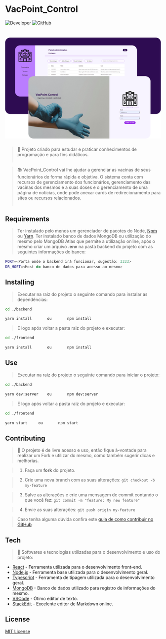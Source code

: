 # VacPoint_Control
![Developer](https://img.shields.io/badge/GabrielFSSantos-VacPoint__Control-blue) [![GitHub](https://img.shields.io/github/license/GabrielFSSantos/VacPoint_Control)](https://github.com/GabrielFSSantos/VacPoint_Control/blob/main/LICENSE)

<h1  align="center">
	<img  alt="VacPoint_Control"  src="apresentacao.svg"/>
</h1>

> :wrench: Projeto criado para estudar e praticar conhecimentos de programação e para fins didáticos. <br><br>

> :books: VacPoint_Control vai lhe ajudar a gerenciar as vacinas de seus funcionários de forma rápida e objetiva. O sistema conta com recursos de gerenciamento dos funcionários, gerenciamento das vacinas dos mesmos e a suas doses e o gerenciamento de uma página de noticias, onde pode anexar cards de redirecionamento para sites ou recursos relacionados.<br><br>

## Requirements
>Ter instalado pelo menos um gerenciador de pacotes do Node, [Npm](https://www.npmjs.com/) ou [Yarn](https://yarnpkg.com/).
>Ter instalado banco de dados MongoDB ou utilização do mesmo pelo MongoDB Atlas que permite a utilização online, após o mesmo criar um arquivo <b>.env</b> na pasta backend do projeto com as seguintes informações do banco:
```sh
PORT=<Porta onde o backend irá funcionar, sugestão: 3333>
DB_HOST=<Host do banco de dados para acesso ao mesmo>
```

## Installing
>Executar na raiz do projeto o seguinte comando para instalar as dependências:
```sh
cd ./backend
```
```sh
yarn install	   ou		npm install
```
>E logo após voltar a pasta raiz do projeto e executar:
```sh
cd ./frontend
```
```sh
yarn install	   ou		npm install
```

## Use <a  name="usage"></a>
>Executar na raiz do projeto o seguinte comando para iniciar o projeto:
```sh
cd ./backend
```
```sh
yarn dev:server	   ou		npm dev:server
```
>E logo após voltar a pasta raiz do projeto e executar:
```sh
cd ./frontend
```
```sh
yarn start	   ou		npm start
```

## Contributing

> :information_desk_person: O projeto é de livre acesso e uso, então fique à-vontade para realizar um Fork e utilizar do mesmo, como também sugerir dicas e melhorias.

>

> 1. Faça um **fork** do projeto.

> 2. Crie uma nova branch com as suas alterações: `git checkout -b my-feature`

> 3. Salve as alterações e crie uma mensagem de commit contando o que você fez: `git commit -m "feature: My new feature"`

> 4. Envie as suas alterações: `git push origin my-feature`

> Caso tenha alguma dúvida confira este [guia de como contribuir no GitHub](https://github.com/firstcontributions/first-contributions)

## Tech
> :space_invader: Softwares e tecnologias utilizadas para o desenvolvimento e uso do projeto:
>
* [React] - Ferramenta utilizada para o desenvolvimento front-end.
* [Node.js] - Ferramenta base utilizada para o desenvolvimento geral.
* [Typescript] - Ferramenta de tipagem utilizada para o desenvolvimento geral.
* [MongoDB] - Banco de dados utilizado para registro de informações do mesmo.
* [VSCode] - Ótimo editor de texto.
* [StackEdit] - Excelente editor de Markdown online.

## License
[MIT License](https://github.com/GabrielFSSantos/Basic_Laundry_System/blob/master/LICENSE)

[React]: <https://reactjs.org>
[Node.js]: <https://nodejs.org/>
[Typescript]: <https://www.typescriptlang.org/>
[VSCode]: <https://code.visualstudio.com/>
[StackEdit]: <https://stackedit.io/>
[MongoDB]:<https://www.mongodb.com/pt-br>
